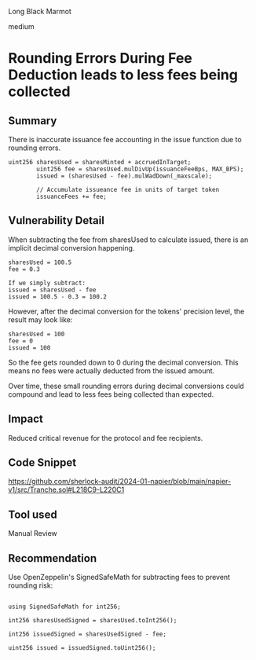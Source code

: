 Long Black Marmot

medium

# Rounding Errors During Fee Deduction leads to less fees being collected

## Summary

There is inaccurate issuance fee accounting in the issue function due to rounding errors.

```solidity
uint256 sharesUsed = sharesMinted + accruedInTarget;
        uint256 fee = sharesUsed.mulDivUp(issuanceFeeBps, MAX_BPS);
        issued = (sharesUsed - fee).mulWadDown(_maxscale);

        // Accumulate issueance fee in units of target token
        issuanceFees += fee;
```

## Vulnerability Detail

When subtracting the fee from sharesUsed to calculate issued, there is an implicit decimal conversion happening.

```solidity
sharesUsed = 100.5
fee = 0.3

If we simply subtract:
issued = sharesUsed - fee 
issued = 100.5 - 0.3 = 100.2
```
However, after the decimal conversion for the tokens' precision level, the result may look like:

```solidity
sharesUsed = 100
fee = 0
issued = 100
```

So the fee gets rounded down to 0 during the decimal conversion. This means no fees were actually deducted from the issued amount.

Over time, these small rounding errors during decimal conversions could compound and lead to less fees being collected than expected.

## Impact

Reduced critical revenue for the protocol and fee recipients.

## Code Snippet

https://github.com/sherlock-audit/2024-01-napier/blob/main/napier-v1/src/Tranche.sol#L218C9-L220C1

## Tool used

Manual Review

## Recommendation

Use OpenZeppelin's SignedSafeMath for subtracting fees to prevent rounding risk:

```solidity

using SignedSafeMath for int256;

int256 sharesUsedSigned = sharesUsed.toInt256();

int256 issuedSigned = sharesUsedSigned - fee; 

uint256 issued = issuedSigned.toUint256();

```
